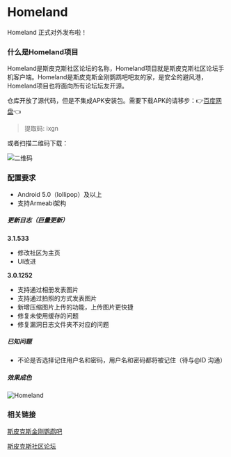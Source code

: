 # Homeland
Homeland 正式对外发布啦！

### 什么是Homeland项目
Homeland是斯皮克斯社区论坛的名称，Homeland项目就是斯皮克斯社区论坛手机客户端。Homeland是斯皮克斯金刚鹦鹉吧吧友的家，是安全的避风港，Homeland项目也将面向所有论坛坛友开源。

仓库开放了源代码，但是不集成APK安装包。需要下载APK的请移步：👉[百度网盘](https://pan.baidu.com/s/1j1-yicZdhakUPQQVTFQGKA)👈
> 提取码: ixgn

或者扫描二维码下载：

![二维码](https://github.com/GatoNaranja/Images/blob/main/Homeland_QRCode.png "二维码")

### 配置要求
+ Android 5.0（lollipop）及以上
+ 支持Armeabi架构
##### 更新日志（巨量更新）
 **3.1.533**
+ 修改社区为主页
+ UI改进

 **3.0.1252**
+ 支持通过相册发表图片
+ 支持通过拍照的方式发表图片
+ 新增压缩图片上传的功能，上传图片更快捷
+ 修复未使用缓存的问题
+ 修复漏洞日志文件夹不对应的问题
##### 已知问题
+ 不论是否选择记住用户名和密码，用户名和密码都将被记住（待与@ID 沟通）
##### 效果成色
![Homeland](https://github.com/GatoNaranja/Images/blob/main/timg.jpg "Homeland")

### 相关链接
[斯皮克斯金刚鹦鹉吧](https://tieba.baidu.com/f?frs=yqtb&kw=%E6%96%AF%E7%9A%AE%E5%85%8B%E6%96%AF%E9%87%91%E5%88%9A%E9%B9%A6%E9%B9%89&traceid=)

[斯皮克斯社区论坛](http://spixii.cn)
